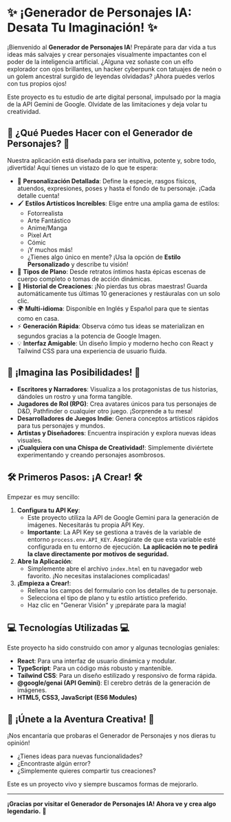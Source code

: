 
# ✨ ¡Generador de Personajes IA: Desata Tu Imaginación! ✨

¡Bienvenido al **Generador de Personajes IA**! Prepárate para dar vida a tus ideas más salvajes y crear personajes visualmente impactantes con el poder de la inteligencia artificial. ¿Alguna vez soñaste con un elfo explorador con ojos brillantes, un hacker cyberpunk con tatuajes de neón o un golem ancestral surgido de leyendas olvidadas? ¡Ahora puedes verlos con tus propios ojos!

Este proyecto es tu estudio de arte digital personal, impulsado por la magia de la API Gemini de Google. Olvídate de las limitaciones y deja volar tu creatividad.

## 🚀 ¿Qué Puedes Hacer con el Generador de Personajes? 🚀

Nuestra aplicación está diseñada para ser intuitiva, potente y, sobre todo, ¡divertida! Aquí tienes un vistazo de lo que te espera:

*   🎨 **Personalización Detallada**: Define la especie, rasgos físicos, atuendos, expresiones, poses y hasta el fondo de tu personaje. ¡Cada detalle cuenta!
*   🖌️ **Estilos Artísticos Increíbles**: Elige entre una amplia gama de estilos:
    *   Fotorrealista
    *   Arte Fantástico
    *   Anime/Manga
    *   Pixel Art
    *   Cómic
    *   ¡Y muchos más!
    *   ¿Tienes algo único en mente? ¡Usa la opción de **Estilo Personalizado** y describe tu visión!
*   📸 **Tipos de Plano**: Desde retratos íntimos hasta épicas escenas de cuerpo completo o tomas de acción dinámicas.
*   📜 **Historial de Creaciones**: ¡No pierdas tus obras maestras! Guarda automáticamente tus últimas 10 generaciones y restáuralas con un solo clic.
*   🌍 **Multi-idioma**: Disponible en Inglés y Español para que te sientas como en casa.
*   ⚡ **Generación Rápida**: Observa cómo tus ideas se materializan en segundos gracias a la potencia de Google Imagen.
*   💡 **Interfaz Amigable**: Un diseño limpio y moderno hecho con React y Tailwind CSS para una experiencia de usuario fluida.

## 🌟 ¡Imagina las Posibilidades! 🌟

*   **Escritores y Narradores**: Visualiza a los protagonistas de tus historias, dándoles un rostro y una forma tangible.
*   **Jugadores de Rol (RPG)**: Crea avatares únicos para tus personajes de D&D, Pathfinder o cualquier otro juego. ¡Sorprende a tu mesa!
*   **Desarrolladores de Juegos Indie**: Genera conceptos artísticos rápidos para tus personajes y mundos.
*   **Artistas y Diseñadores**: Encuentra inspiración y explora nuevas ideas visuales.
*   **¡Cualquiera con una Chispa de Creatividad!**: Simplemente diviértete experimentando y creando personajes asombrosos.

## 🛠️ Primeros Pasos: ¡A Crear! 🛠️

Empezar es muy sencillo:

1.  **Configura tu API Key**:
    *   Este proyecto utiliza la API de Google Gemini para la generación de imágenes. Necesitarás tu propia API Key.
    *   **Importante**: La API Key se gestiona a través de la variable de entorno `process.env.API_KEY`. Asegúrate de que esta variable esté configurada en tu entorno de ejecución. **La aplicación no te pedirá la clave directamente por motivos de seguridad.**
2.  **Abre la Aplicación**:
    *   Simplemente abre el archivo `index.html` en tu navegador web favorito. ¡No necesitas instalaciones complicadas!
3.  **¡Empieza a Crear!**:
    *   Rellena los campos del formulario con los detalles de tu personaje.
    *   Selecciona el tipo de plano y tu estilo artístico preferido.
    *   Haz clic en "Generar Visión" y ¡prepárate para la magia!

## 💻 Tecnologías Utilizadas 💻

Este proyecto ha sido construido con amor y algunas tecnologías geniales:

*   **React**: Para una interfaz de usuario dinámica y modular.
*   **TypeScript**: Para un código más robusto y mantenible.
*   **Tailwind CSS**: Para un diseño estilizado y responsivo de forma rápida.
*   **@google/genai (API Gemini)**: El cerebro detrás de la generación de imágenes.
*   **HTML5, CSS3, JavaScript (ES6 Modules)**

## 🤝 ¡Únete a la Aventura Creativa! 🤝

¡Nos encantaría que probaras el Generador de Personajes y nos dieras tu opinión!

*   ¿Tienes ideas para nuevas funcionalidades?
*   ¿Encontraste algún error?
*   ¿Simplemente quieres compartir tus creaciones?

Este es un proyecto vivo y siempre buscamos formas de mejorarlo.

---

**¡Gracias por visitar el Generador de Personajes IA! Ahora ve y crea algo legendario.** 🚀
